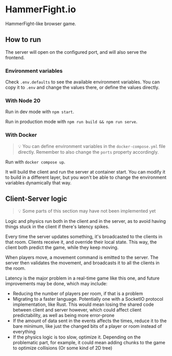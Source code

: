 # HammerFight.io

HammerFight-like browser game.

## How to run

The server will open on the configured port, and will also serve the frontend.

### Environment variables

Check `.env.defaults` to see the available environment variables.
You can copy it to `.env` and change the values there, or define the values directly.

### With Node 20

Run in dev mode with `npm start`.

Run in production mode with `npm run build && npm run serve`.

### With Docker

> 💡 You can define environment variables in the `docker-compose.yml` file directly.
> Remember to also change the `ports` property accordingly.

Run with `docker compose up`.

It will build the client and run the server at container start.
You can modify it to build in a different layer, but you won't be able to change the environment variables dynamically that way.

## Client-Server logic

> 💡 Some parts of this section may have not been implemented yet

Logic and physics run both in the client and in the server, as to avoid having things stuck in the client if there's latency spikes.

Every time the server updates something, it's broadcasted to the clients in that room. Clients receive it, and override their local state.
This way, the client both predict the game, while they keep moving.

When players move, a movement command is emitted to the server. The server then validates the movement, and broadcasts it to all the clients in the room.

Latency is the major problem in a real-time game like this one, and future improvements may be done, which may include:

- Reducing the number of players per room, if that is a problem
- Migrating to a faster language. Potentially one with a SocketIO protocol implementation, like Rust. This would mean losing the shared code between client and server however, which could affect client predictability, as well as being more error-prone
- If the amount of data sent in the events affects the times, reduce it to the bare minimum, like just the changed bits of a player or room instead of everything
- If the physics logic is too slow, optimize it. Depending on the problematic part, for example, it could mean adding chunks to the game to optimize collisions (Or some kind of 2D tree)
